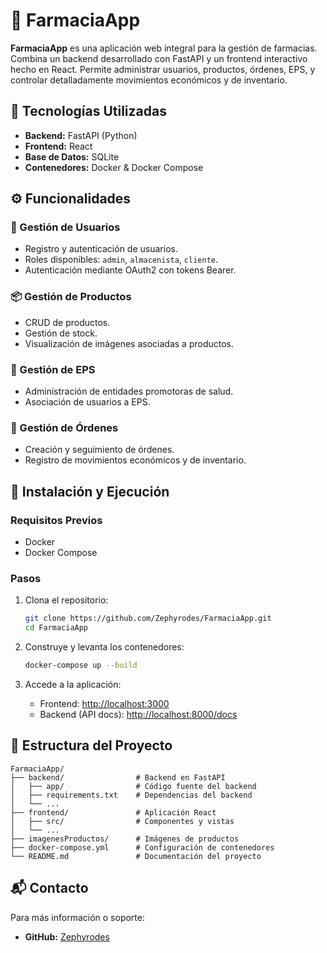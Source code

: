 
# 💊 FarmaciaApp

**FarmaciaApp** es una aplicación web integral para la gestión de farmacias. Combina un backend desarrollado con FastAPI y un frontend interactivo hecho en React. Permite administrar usuarios, productos, órdenes, EPS, y controlar detalladamente movimientos económicos y de inventario.

## 🧩 Tecnologías Utilizadas

- **Backend:** FastAPI (Python)
- **Frontend:** React
- **Base de Datos:** SQLite
- **Contenedores:** Docker & Docker Compose

## ⚙️ Funcionalidades

### 🔐 Gestión de Usuarios
- Registro y autenticación de usuarios.
- Roles disponibles: `admin`, `almacenista`, `cliente`.
- Autenticación mediante OAuth2 con tokens Bearer.

### 📦 Gestión de Productos
- CRUD de productos.
- Gestión de stock.
- Visualización de imágenes asociadas a productos.

### 🏥 Gestión de EPS
- Administración de entidades promotoras de salud.
- Asociación de usuarios a EPS.

### 📄 Gestión de Órdenes
- Creación y seguimiento de órdenes.
- Registro de movimientos económicos y de inventario.

## 🚀 Instalación y Ejecución

### Requisitos Previos
- Docker
- Docker Compose

### Pasos

1. Clona el repositorio:

   ```bash
   git clone https://github.com/Zephyrodes/FarmaciaApp.git
   cd FarmaciaApp
   ```

2. Construye y levanta los contenedores:

   ```bash
   docker-compose up --build
   ```

3. Accede a la aplicación:
   - Frontend: [http://localhost:3000](http://localhost:3000)
   - Backend (API docs): [http://localhost:8000/docs](http://localhost:8000/docs)

## 📁 Estructura del Proyecto

```
FarmaciaApp/
├── backend/                # Backend en FastAPI
│   ├── app/                # Código fuente del backend
│   ├── requirements.txt    # Dependencias del backend
│   └── ...
├── frontend/               # Aplicación React
│   ├── src/                # Componentes y vistas
│   └── ...
├── imagenesProductos/      # Imágenes de productos
├── docker-compose.yml      # Configuración de contenedores
└── README.md               # Documentación del proyecto
```

## 📬 Contacto

Para más información o soporte:

- **GitHub:** [Zephyrodes](https://github.com/Zephyrodes)
